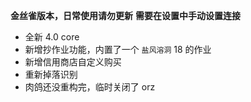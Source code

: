 **金丝雀版本，日常使用请勿更新**
**需要在设置中手动设置连接**

- 全新 4.0 core
- 新增抄作业功能，内置了一个 `盐风溶洞` 18 的作业
- 新增信用商店自定义购买
- 重新掉落识别
- 肉鸽还没重构完，临时关闭了 orz
